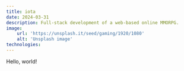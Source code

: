 ```yaml
---
title: iota
date: 2024-03-31
description: Full-stack development of a web-based online MMORPG.
image:
    url: 'https://unsplash.it/seed/gaming/1920/1080'
    alt: 'Unsplash image'
technologies:
---
```


Hello, world!
